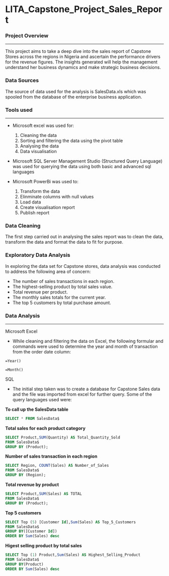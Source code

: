 # LITA_Capstone_Project_Sales_Report

### Project Overview
---
This project aims to take a deep dive into the sales report of Capstone Stores across the regions in Nigeria and ascertain the performance drivers for the revenue figures. The insights generated will help the management understand her business dynamics and make strategic business decisions.

### Data Sources
The source of data used for the analysis is SalesData.xls which was spooled from the database of the enterprise business application.

### Tools used
---
- Microsoft excel was used for:
  1. Cleaning the data
  2. Sorting and filtering the data using the pivot table
  3. Analysing the data
  4. Data visualisation
 
- Microsoft SQL Server Management Studio (Structured Query Language) was used for querying the data using both basic and advanced sql languages 
  
- Microsoft PowerBi was used to:
  1. Transform the data
  2. Elinminate columns with null values
  3. Load data
  4. Create visualisation report
  5. Publish report
 
### Data Cleaning
The first step carried out in analysing the sales report was to clean the data, transform the data and format the data to fit for purpose. 

### Exploratory Data Analysis
In exploring the data set for Capstone stores, data analysis was conducted to address the following area of concern:
- The number of sales transactions in each region.
- The highest-selling product by total sales value.
- Total revenue per product.
- The monthly sales totals for the current year.
- The top 5 customers by total purchase amount.

### Data Analysis
---
Microsoft Excel
- While cleaning and filtering the data on Excel, the following formular and commands were used to determine the year and month of transaction from the order date column:
```excel
=Year()
```

```excel
=Month()
```

SQL
- The initial step taken was to create a database for Capstone Sales data and the file was imported from excel for further query. Some of the query languages used were:

**To call up the SalesData table**
```sql
SELECT * FROM SalesData$
```

**Total sales for each product category**
```sql
SELECT Product,SUM(Quantity) AS Total_Quantity_Sold
FROM SalesData$
GROUP BY (Product);
```

**Number of sales transaction in each region**
```sql
SELECT Region, COUNT(Sales) AS Number_of_Sales
FROM SalesData$
GROUP BY (Region);
```
**Total revenue by product**
```sql
SELECT Product,SUM(Sales) AS TOTAL
FROM SalesData$
GROUP BY (Product);
```

**Top 5 customers**
```sql
SELECT Top (5) [Customer Id],Sum(Sales) AS Top_5_Customers
FROM SalesData$
GROUP BY([Customer Id])
ORDER BY Sum(Sales) desc
```
**Higest selling product by total sales**
```sql
SELECT Top (1) Product,Sum(Sales) AS Highest_Selling_Product
FROM SalesData$
GROUP BY(Product)
ORDER BY Sum(Sales) desc
```

